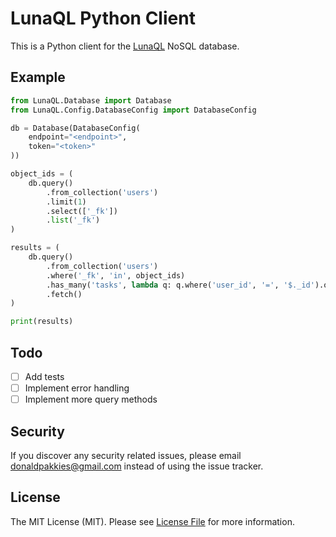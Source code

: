 # LunaQL Python Client

This is a Python client for the [LunaQL](https://lunaql.com) NoSQL database.

## Example

```python
from LunaQL.Database import Database
from LunaQL.Config.DatabaseConfig import DatabaseConfig

db = Database(DatabaseConfig(
    endpoint="<endpoint>",
    token="<token>"
))

object_ids = (
    db.query()
        .from_collection('users')
        .limit(1)
        .select(['_fk'])
        .list('_fk')
)

results = (
    db.query()
        .from_collection('users')
        .where('_fk', 'in', object_ids)
        .has_many('tasks', lambda q: q.where('user_id', '=', '$._id').order_by('created_at', 'asc'))
        .fetch()
)

print(results)
```

## Todo
- [ ] Add tests
- [ ] Implement error handling
- [ ] Implement more query methods

Security
-------

If you discover any security related issues, please email donaldpakkies@gmail.com instead of using the issue tracker.

License
-------

The MIT License (MIT). Please see [License File](LICENSE) for more information.

